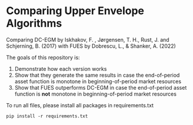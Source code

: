 # Comparing Upper Envelope Algorithms

Comparing DC-EGM by Iskhakov, F. , Jørgensen, T. H., Rust, J. and Schjerning, B. (2017) with FUES by Dobrescu, L., & Shanker, A. (2022)

The goals of this repository is:
1. Demonstrate how each version works
2. Show that they generate the same results in case the end-of-period asset function is monotone in beginning-of-period market resources
3. Show that FUES outperforms DC-EGM in case the end-of-period asset function is **not** monotone in beginning-of-period market resources

To run all files, please install all packages in requirements.txt

```
pip install -r requirements.txt
```
